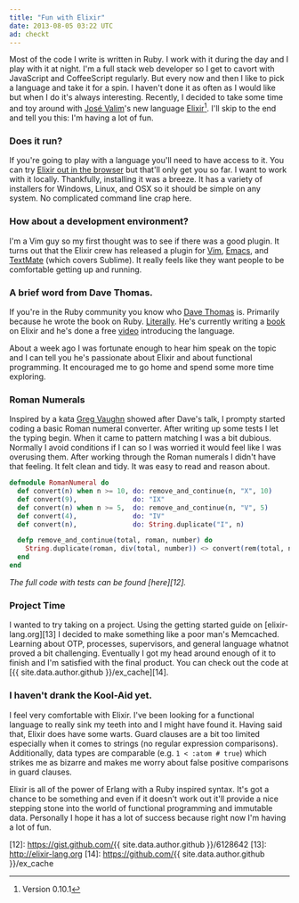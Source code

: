 ```yaml
---
title: "Fun with Elixir"
date: 2013-08-05 03:22 UTC
ad: checkt
---
```


Most of the code I write is written in Ruby.
I work with it during the day and I play with it at night.
I'm a full stack web developer so I get to cavort with JavaScript and CoffeeScript regularly.
But every now and then I like to pick a language and take it for a spin.
I haven't done it as often as I would like but when I do it's always interesting.
Recently, I decided to take some time and toy around with [José Valim][1]'s new language [Elixir][2][^1].
I'll skip to the end and tell you this: I'm having a lot of fun.
<!--more-->

### Does it run?

If you're going to play with a language you'll need to have access to it.
You can try [Elixir out in the browser][3] but that'll only get you so far.
I want to work with it locally.
Thankfully, installing it was a breeze.
It has a variety of installers for Windows, Linux, and OSX so it should be simple on any system.
No complicated command line crap here.

### How about a development environment?

I'm a Vim guy so my first thought was to see if there was a good plugin.
It turns out that the Elixir crew has released a plugin for [Vim][4], [Emacs][5], and [TextMate][6] (which covers Sublime).
It really feels like they want people to be comfortable getting up and running.

### A brief word from Dave Thomas.

If you're in the Ruby community you know who [Dave Thomas][7] is.
Primarily because he wrote the book on Ruby.
[Literally][8].
He's currently writing a [book][9] on Elixir and he's done a free [video][10] introducing the language.

About a week ago I was fortunate enough to hear him speak on the topic and I can tell you he's passionate about Elixir and about functional programming.
It encouraged me to go home and spend some more time exploring.

### Roman Numerals

Inspired by a kata [Greg Vaughn][11] showed after Dave's talk, I prompty started coding a basic Roman numeral converter.
After writing up some tests I let the typing begin.
When it came to pattern matching I was a bit dubious.
Normally I avoid conditions if I can so I was worried it would feel like I was overusing them.
After working through the Roman numerals I didn't have that feeling.
It felt clean and tidy.
It was easy to read and reason about.

```elixir
defmodule RomanNumeral do
  def convert(n) when n >= 10, do: remove_and_continue(n, "X", 10)
  def convert(9),              do: "IX"
  def convert(n) when n >= 5,  do: remove_and_continue(n, "V", 5)
  def convert(4),              do: "IV"
  def convert(n),              do: String.duplicate("I", n)

  defp remove_and_continue(total, roman, number) do
    String.duplicate(roman, div(total, number)) <> convert(rem(total, number))
  end
end
```
*The full code with tests can be found [here][12].*

### Project Time

I wanted to try taking on a project.
Using the getting started guide on [elixir-lang.org][13] I decided to make something like a poor man's Memcached.
Learning about OTP, processes, supervisors, and general language whatnot proved a bit challenging.
Eventually I got my head around enough of it to finish and I'm satisfied with the final product.
You can check out the code at [{{ site.data.author.github }}/ex_cache][14].

### I haven't drank the Kool-Aid yet.

I feel very comfortable with Elixir.
I've been looking for a functional language to really sink my teeth into and I might have found it.
Having said that, Elixir does have some warts.
Guard clauses are a bit too limited especially when it comes to strings (no regular expression comparisons).
Additionally, data types are comparable (e.g. `1 < :atom # true`) which strikes me as bizarre and makes me worry about false positive comparisons in guard clauses.

Elixir is all of the power of Erlang with a Ruby inspired syntax.
It's got a chance to be something and even if it doesn't work out it'll provide a nice stepping stone into the world of functional programming and immutable data.
Personally I hope it has a lot of success because right now I'm having a lot of fun.

[^1]: Version 0.10.1

[1]: https://github.com/josevalim
[2]: http://elixir-lang.org
[3]: http://tryelixir.org
[4]: https://github.com/elixir-lang/vim-elixir
[5]: https://github.com/elixir-lang/emacs-elixir
[6]: https://github.com/elixir-lang/elixir-tmbundle
[7]: http://en.wikipedia.org/wiki/Dave_Thomas_%28programmer%29
[8]: http://pragprog.com/book/ruby/programming-ruby
[9]: http://pragprog.com/book/elixir/programming-elixir
[10]: http://www.youtube.com/watch?v=a-off4Vznjs
[11]: https://github.com/gvaughn
[12]: https://gist.github.com/{{ site.data.author.github }}/6128642
[13]: http://elixir-lang.org
[14]: https://github.com/{{ site.data.author.github }}/ex_cache
